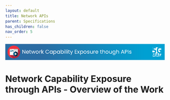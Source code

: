 ```yaml
---
layout: default
title: Network APIs
parent: Specifications
has_children: false
nav_order: 5
---
```


<img src="../assets/images/Banner_API.png" /> 

# Network Capability Exposure through APIs - Overview of the Work
